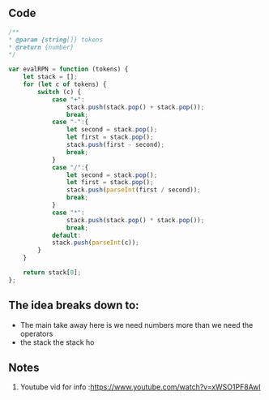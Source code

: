 ## Code
``` js
/**
* @param {string[]} tokens
* @return {number}
*/

var evalRPN = function (tokens) {
	let stack = [];
	for (let c of tokens) {
		switch (c) {
			case "+":
				stack.push(stack.pop() + stack.pop());
				break;
			case "-":{
				let second = stack.pop();
				let first = stack.pop();
				stack.push(first - second);
				break;
			}
			case "/":{
				let second = stack.pop();
				let first = stack.pop();
				stack.push(parseInt(first / second));
				break;
			}
			case "*":
				stack.push(stack.pop() * stack.pop());
				break;
			default:
			stack.push(parseInt(c));
		}
	}

	return stack[0];
};
```

## The idea breaks down to:
- The main take away here is we need numbers more than we need the operators
- the stack 
the stack ho

## Notes
1. Youtube vid for info :https://www.youtube.com/watch?v=xWSO1PF8AwI